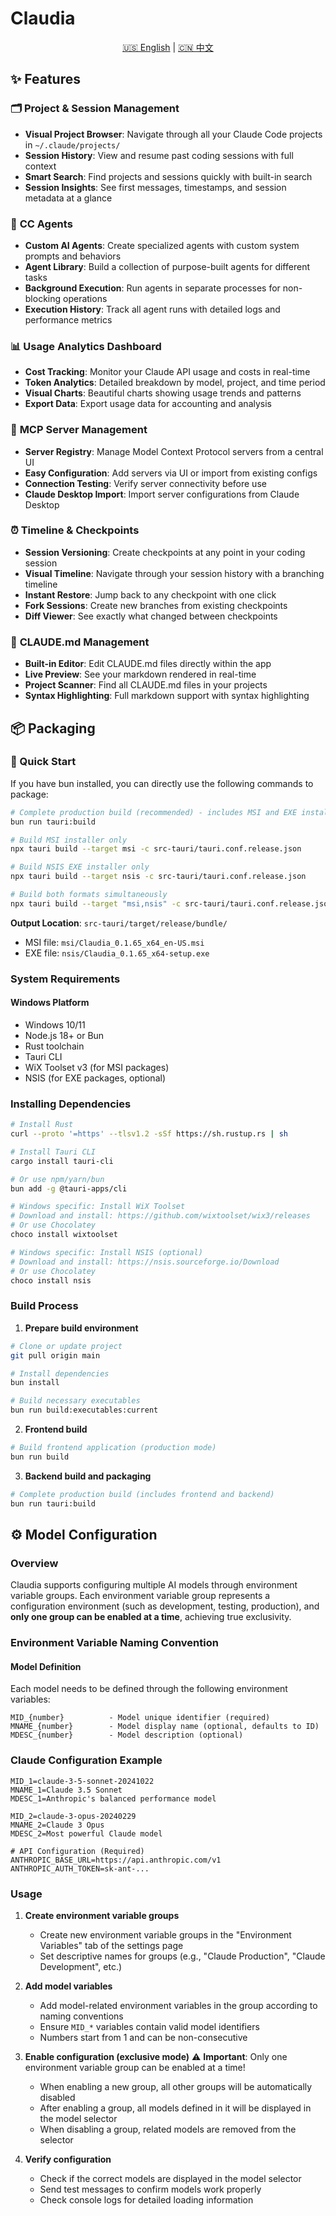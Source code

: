 # Claudia

<div align="center">
  <p>
    <a href="README.md">🇺🇸 English</a> | 
    <a href="README_zh.md">🇨🇳 中文</a>
  </p>
</div>

## ✨ Features

### 🗂️ **Project & Session Management**
- **Visual Project Browser**: Navigate through all your Claude Code projects in `~/.claude/projects/`
- **Session History**: View and resume past coding sessions with full context
- **Smart Search**: Find projects and sessions quickly with built-in search
- **Session Insights**: See first messages, timestamps, and session metadata at a glance

### 🤖 **CC Agents**
- **Custom AI Agents**: Create specialized agents with custom system prompts and behaviors
- **Agent Library**: Build a collection of purpose-built agents for different tasks
- **Background Execution**: Run agents in separate processes for non-blocking operations
- **Execution History**: Track all agent runs with detailed logs and performance metrics

### 📊 **Usage Analytics Dashboard**
- **Cost Tracking**: Monitor your Claude API usage and costs in real-time
- **Token Analytics**: Detailed breakdown by model, project, and time period
- **Visual Charts**: Beautiful charts showing usage trends and patterns
- **Export Data**: Export usage data for accounting and analysis

### 🔌 **MCP Server Management**
- **Server Registry**: Manage Model Context Protocol servers from a central UI
- **Easy Configuration**: Add servers via UI or import from existing configs
- **Connection Testing**: Verify server connectivity before use
- **Claude Desktop Import**: Import server configurations from Claude Desktop

### ⏰ **Timeline & Checkpoints**
- **Session Versioning**: Create checkpoints at any point in your coding session
- **Visual Timeline**: Navigate through your session history with a branching timeline
- **Instant Restore**: Jump back to any checkpoint with one click
- **Fork Sessions**: Create new branches from existing checkpoints
- **Diff Viewer**: See exactly what changed between checkpoints

### 📝 **CLAUDE.md Management**
- **Built-in Editor**: Edit CLAUDE.md files directly within the app
- **Live Preview**: See your markdown rendered in real-time
- **Project Scanner**: Find all CLAUDE.md files in your projects
- **Syntax Highlighting**: Full markdown support with syntax highlighting

## 📦 Packaging

### 🚀 Quick Start

If you have bun installed, you can directly use the following commands to package:

```bash
# Complete production build (recommended) - includes MSI and EXE installers
bun run tauri:build

# Build MSI installer only
npx tauri build --target msi -c src-tauri/tauri.conf.release.json

# Build NSIS EXE installer only
npx tauri build --target nsis -c src-tauri/tauri.conf.release.json

# Build both formats simultaneously
npx tauri build --target "msi,nsis" -c src-tauri/tauri.conf.release.json
```

**Output Location**: `src-tauri/target/release/bundle/`
- MSI file: `msi/Claudia_0.1.65_x64_en-US.msi`
- EXE file: `nsis/Claudia_0.1.65_x64-setup.exe`

### System Requirements

#### Windows Platform
- Windows 10/11
- Node.js 18+ or Bun
- Rust toolchain
- Tauri CLI
- WiX Toolset v3 (for MSI packages)
- NSIS (for EXE packages, optional)

### Installing Dependencies

```bash
# Install Rust
curl --proto '=https' --tlsv1.2 -sSf https://sh.rustup.rs | sh

# Install Tauri CLI
cargo install tauri-cli

# Or use npm/yarn/bun
bun add -g @tauri-apps/cli

# Windows specific: Install WiX Toolset
# Download and install: https://github.com/wixtoolset/wix3/releases
# Or use Chocolatey
choco install wixtoolset

# Windows specific: Install NSIS (optional)
# Download and install: https://nsis.sourceforge.io/Download
# Or use Chocolatey
choco install nsis
```

### Build Process

1. **Prepare build environment**
```bash
# Clone or update project
git pull origin main

# Install dependencies
bun install

# Build necessary executables
bun run build:executables:current
```

2. **Frontend build**
```bash
# Build frontend application (production mode)
bun run build
```

3. **Backend build and packaging**
```bash
# Complete production build (includes frontend and backend)
bun run tauri:build
```

## ⚙️ Model Configuration

### Overview

Claudia supports configuring multiple AI models through environment variable groups. Each environment variable group represents a configuration environment (such as development, testing, production), and **only one group can be enabled at a time**, achieving true exclusivity.

### Environment Variable Naming Convention

#### Model Definition

Each model needs to be defined through the following environment variables:

```
MID_{number}          - Model unique identifier (required)
MNAME_{number}        - Model display name (optional, defaults to ID)
MDESC_{number}        - Model description (optional)
```

### Claude Configuration Example

```
MID_1=claude-3-5-sonnet-20241022
MNAME_1=Claude 3.5 Sonnet
MDESC_1=Anthropic's balanced performance model

MID_2=claude-3-opus-20240229
MNAME_2=Claude 3 Opus
MDESC_2=Most powerful Claude model

# API Configuration (Required)
ANTHROPIC_BASE_URL=https://api.anthropic.com/v1
ANTHROPIC_AUTH_TOKEN=sk-ant-...
```

### Usage

1. **Create environment variable groups**
   - Create new environment variable groups in the "Environment Variables" tab of the settings page
   - Set descriptive names for groups (e.g., "Claude Production", "Claude Development", etc.)

2. **Add model variables**
   - Add model-related environment variables in the group according to naming conventions
   - Ensure `MID_*` variables contain valid model identifiers
   - Numbers start from 1 and can be non-consecutive

3. **Enable configuration (exclusive mode)**
   ⚠️ **Important**: Only one environment variable group can be enabled at a time!
   - When enabling a new group, all other groups will be automatically disabled
   - After enabling a group, all models defined in it will be displayed in the model selector
   - When disabling a group, related models are removed from the selector

4. **Verify configuration**
   - Check if the correct models are displayed in the model selector
   - Send test messages to confirm models work properly
   - Check console logs for detailed loading information
